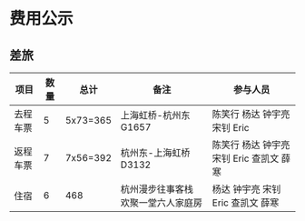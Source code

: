 # 费用公示

## 差旅
项目|数量|总计|备注|参与人员
---|---|---|---|---
去程车票|5|5x73=365|上海虹桥-杭州东 G1657|陈笑行 杨达 钟宇亮 宋钊 Eric
返程车票|7|7x56=392|杭州东-上海虹桥 D3132|陈笑行 杨达 钟宇亮 宋钊 Eric 查凯文 薛寒
住宿 | 6 | 468 | 杭州漫步往事客栈 欢聚一堂六人家庭房|杨达 钟宇亮 宋钊 Eric 查凯文 薛寒